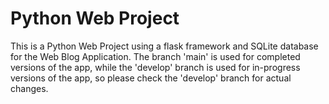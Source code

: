 # Python Web Project

This is a Python Web Project using a flask framework and SQLite database for the Web Blog Application.
The branch 'main' is used for completed versions of the app, while the 'develop' branch is used for in-progress versions of the app, so please check the 'develop' branch for actual changes.

